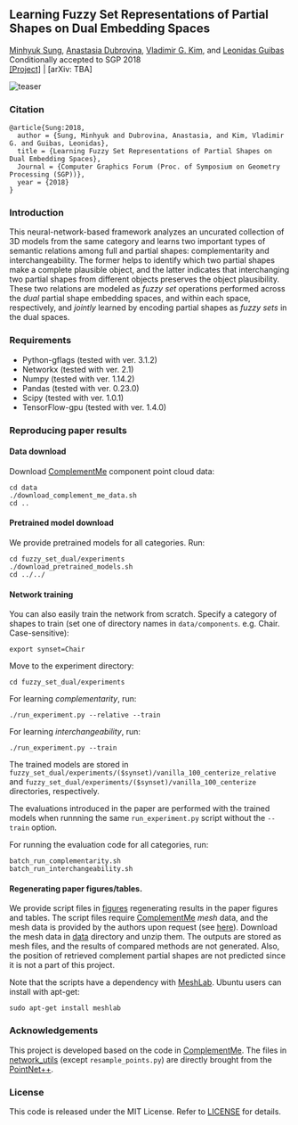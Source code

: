 ## Learning Fuzzy Set Representations of Partial Shapes on Dual Embedding Spaces

[Minhyuk Sung](http://mhsung.github.io), [Anastasia Dubrovina](http://web.stanford.edu/~adkarni/), [Vladimir G. Kim](http://vova.kim), and [Leonidas Guibas](https://geometry.stanford.edu/member/guibas/)<br>
Conditionally accepted to SGP 2018<br>
[[Project]](https://mhsung.github.io/fuzzy-set-dual.html) | [arXiv: TBA]

![teaser](https://mhsung.github.io/assets/images/fuzzy-set-dual/teaser.png)

### Citation
```
@article{Sung:2018,
  author = {Sung, Minhyuk and Dubrovina, Anastasia, and Kim, Vladimir G. and Guibas, Leonidas},
  title = {Learning Fuzzy Set Representations of Partial Shapes on Dual Embedding Spaces},
  Journal = {Computer Graphics Forum (Proc. of Symposium on Geometry Processing (SGP))}, 
  year = {2018}
}
```

### Introduction
This neural-network-based framework analyzes an uncurated collection of 3D models from the same category and learns two important types of semantic relations among full and partial shapes: complementarity and interchangeability. The former helps to identify which two partial shapes make a complete plausible object, and the latter indicates that interchanging two partial shapes from different objects preserves the object plausibility. These two relations are modeled as *fuzzy set* operations performed across the *dual* partial shape embedding spaces, and within each space, respectively, and *jointly* learned by encoding partial shapes as *fuzzy sets* in the dual spaces.

### Requirements
- Python-gflags (tested with ver. 3.1.2)
- Networkx (tested with ver. 2.1)
- Numpy (tested with ver. 1.14.2)
- Pandas (tested with ver. 0.23.0)
- Scipy (tested with ver. 1.0.1)
- TensorFlow-gpu (tested with ver. 1.4.0)

### Reproducing paper results
#### Data download
Download [ComplementMe](https://mhsung.github.io/component-assembly.html) component point cloud data:
```
cd data
./download_complement_me_data.sh
cd ..
```

#### Pretrained model download
We provide pretrained models for all categories. Run:
```
cd fuzzy_set_dual/experiments
./download_pretrained_models.sh
cd ../../
```

#### Network training
You can also easily train the network from scratch. Specify a category of shapes to train (set one of directory names in `data/components`. e.g. Chair. Case-sensitive):
```
export synset=Chair
```

Move to the experiment directory:
```
cd fuzzy_set_dual/experiments
```

For learning *complementarity*, run:
```
./run_experiment.py --relative --train
```

For learning *interchangeability*, run:
```
./run_experiment.py --train
```

The trained models are stored in `fuzzy_set_dual/experiments/($synset)/vanilla_100_centerize_relative` and `fuzzy_set_dual/experiments/($synset)/vanilla_100_centerize` directories, respectively.

The evaluations introduced in the paper are performed with the trained models when runnning the same `run_experiment.py` script without the `--train` option.

For running the evaluation code for all categories, run:
```
batch_run_complementarity.sh
batch_run_interchangeability.sh
```

#### Regenerating paper figures/tables.
We provide script files in [figures](figures) regenerating results in the paper figures and tables. The script files require [ComplementMe](https://mhsung.github.io/component-assembly.html) *mesh* data, and the mesh data is provided by the authors upon request (see [here](https://mhsung.github.io/component-assembly.html#data-download)). Download the mesh data in [data](data) directory and unzip them. The outputs are stored as mesh files, and the results of compared methods are not generated. Also, the position of retrieved complement partial shapes are not predicted since it is not a part of this project.

Note that the scripts have a dependency with [MeshLab](http://www.meshlab.net/). Ubuntu users can install with apt-get:
```
sudo apt-get install meshlab
```

### Acknowledgements
This project is developed based on the code in [ComplementMe](https://github.com/mhsung/complement-me). The files in [network_utils](network_utils) (except `resample_points.py`) are directly brought from the [PointNet++](https://github.com/charlesq34/pointnet2).

### License
This code is released under the MIT License. Refer to [LICENSE](LICENSE) for details.
